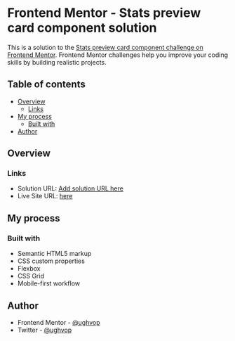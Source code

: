 # Frontend Mentor - Stats preview card component solution

This is a solution to the [Stats preview card component challenge on Frontend Mentor](https://www.frontendmentor.io/challenges/stats-preview-card-component-8JqbgoU62). Frontend Mentor challenges help you improve your coding skills by building realistic projects. 

## Table of contents

- [Overview](#overview)
  - [Links](#links)
- [My process](#my-process)
  - [Built with](#built-with)
- [Author](#author)

## Overview
### Links

- Solution URL: [Add solution URL here](https://your-solution-url.com)
- Live Site URL: [here](https://ughvop.github.io/stats-preview-card-component-main/)

## My process
### Built with

- Semantic HTML5 markup
- CSS custom properties
- Flexbox
- CSS Grid
- Mobile-first workflow

## Author

- Frontend Mentor - [@ughvop](https://www.frontendmentor.io/profile/ughvop)
- Twitter - [@ughvop](https://www.twitter.com/ughvop)
